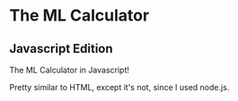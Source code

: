 # The ML Calculator
## Javascript Edition

The ML Calculator in Javascript!

Pretty similar to HTML, except it's not, since I used node.js.